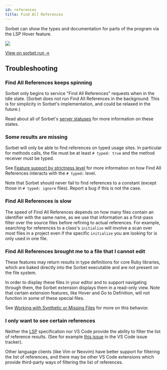 ```yaml
---
id: references
title: Find All References
---
```


Sorbet can show the types and documentation for parts of the program via the LSP Hover feature.

<img src="/img/lsp/references.png" style="max-width: 499px"/>

[View on sorbet.run →](https://sorbet.run/#%23%20typed%3A%20true%0A%0Aclass%20Parent%0A%20%20def%20foo%3B%20end%0Aend%0A%0Aclass%20NotParent%0A%20%20def%20foo%3B%20end%0Aend%0A%0Aclass%20Child1%20%3C%20Parent%3B%20end%0Aclass%20Child2%20%3C%20Parent%3B%20end%0A%0AParent.new.foo%0A%23%20%20%20%20%20%20%20%20%20%20%5E%5E%5E%20right%20click%20and%20%22Find%20All%20References%22%20here)

<!-- TODO(jez) Eventually, we should have a section here about how find all references treats package files specially -->

## Troubleshooting

### Find All References keeps spinning

Sorbet only begins to service "Find All References" requests when in the Idle state. (Sorbet does not run Find All References in the background. This is for simplicity in Sorbet's implementation, and could be relaxed in the future.)

Read about all of Sorbet's [server statuses](server-status.md) for more information on these states.

### Some results are missing

Sorbet will only be able to find references on typed usage sites. In particular for methods calls, the file must be at least `# typed: true` and the method receiver must be typed.

See [Feature support by strictness level](lsp-typed-level.md#support-by-lsp-feature) for more information on how Find All References interacts with the `# typed:` level.

Note that Sorbet should never fail to find references to a constant (except those in `# typed: ignore` files). Report a bug if this is not the case.

### Find All References is slow

The speed of Find All References depends on how many files contain an identifier with the same name, as we use that information as a first-pass filter over the source files before refining to actual references. For example, searching for references to a class's `initialize` will involve a scan over most files in a project even if the specific `initialize` you are looking for is only used in one file.

### Find All References brought me to a file that I cannot edit

These features may return results in type definitions for core Ruby libraries, which are baked directly into the Sorbet executable and are not present on the file system.

In order to display these files in your editor and to support navigating through them, the Sorbet extension displays them in a read-only view. Note that certain extension features, like Hover and Go to Definition, will not function in some of these special files.

See [Working with Synthetic or Missing Files](sorbet-uris.md) for more on this behavior.

### I only want to see certain references

Neither the [LSP](lsp.md) specification nor VS Code provide the ability to filter the list of reference results. (See for example [this issue](https://github.com/microsoft/vscode/issues/205534) in the VS Code issue tracker).

Other language clients (like Vim or Neovim) have better support for filtering the list of references, and there may be other VS Code extensions which provide third-party ways of filtering the list of references.
